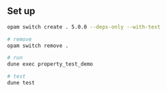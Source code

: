 ## Set up

```bash
opam switch create . 5.0.0 --deps-only --with-test

# remove
opam switch remove .
```

```bash
# run
dune exec property_test_demo

# test
dune test
```
